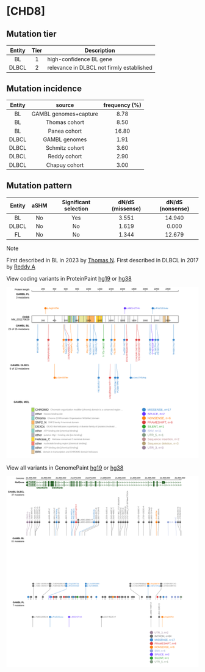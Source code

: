 # [CHD8]

## Mutation tier

|Entity|Tier|Description                              |
|:------:|:----:|-----------------------------------------|
|BL    |1   |high-confidence BL gene                  |
|DLBCL |2   |relevance in DLBCL not firmly established|
## Mutation incidence

|Entity|source               |frequency (%)|
|:------:|:---------------------:|:-------------:|
|BL    |GAMBL genomes+capture| 8.78        |
|BL    |Thomas cohort        | 8.50        |
|BL    |Panea cohort         |16.80        |
|DLBCL |GAMBL genomes        | 1.91        |
|DLBCL |Schmitz cohort       | 3.60        |
|DLBCL |Reddy cohort         | 2.90        |
|DLBCL |Chapuy cohort        | 3.00        |

## Mutation pattern

|Entity|aSHM|Significant selection|dN/dS (missense)|dN/dS (nonsense)|
|:------:|:----:|:---------------------:|:----------------:|:----------------:|
|BL    |No  |Yes                  |3.551           |14.940          |
|DLBCL |No  |No                   |1.619           | 0.000          |
|FL    |No  |No                   |1.344           |12.679          |


> [!NOTE]
> First described in BL in 2023 by [Thomas N](https://pubmed.ncbi.nlm.nih.gov/36201743). First described in DLBCL in 2017 by [Reddy A](https://pubmed.ncbi.nlm.nih.gov/28985567)


View coding variants in ProteinPaint [hg19](https://www.bcgsc.ca/downloads/morinlab/GAMBL/test/genes/CHD8_protein.html)  or [hg38](https://www.bcgsc.ca/downloads/morinlab/GAMBL/test/genes/CHD8_protein_hg38.html)

![image](images/proteinpaint/CHD8_NM_001170629.svg)

View all variants in GenomePaint [hg19](https://www.bcgsc.ca/downloads/morinlab/GAMBL/test/genes/CHD8.html)  or [hg38](https://www.bcgsc.ca/downloads/morinlab/GAMBL/test/genes/CHD8_hg38.html)

![image](images/proteinpaint/CHD8.svg)

